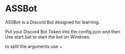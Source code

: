 # ASSBot
ASSBot is a Discord Bot designed for learning.

Put your Discord Bot Token into the config.json and then  
Use start.bat to start the bot on Windows.

to split the arguments use ~